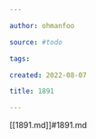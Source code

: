 ```yaml
---

author: ohmanfoo

source: #todo

tags: 

created: 2022-08-07

title: 1891

---
```

[[1891.md]]#1891.md